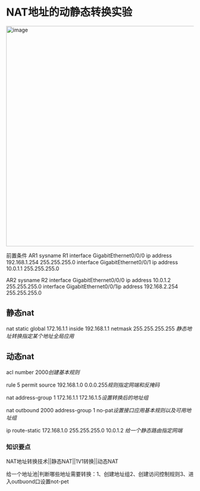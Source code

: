 # NAT地址的动静态转换实验
<img width="1239" height="591" alt="image" src="https://github.com/user-attachments/assets/481fc0e1-aaaa-45a8-9506-84b70465f5e0" />

前置条件 AR1 sysname R1
interface GigabitEthernet0/0/0 ip address 192.168.1.254 255.255.255.0
interface GigabitEthernet0/0/1 ip address 10.0.1.1 255.255.255.0

AR2 sysname R2
interface GigabitEthernet0/0/0 ip address 10.0.1.2 255.255.255.0
interface GigabitEthernet0/0/1ip address 192.168.2.254 255.255.255.0

## 静态nat 
nat static global 172.16.1.1 inside 192.168.1.1 netmask 255.255.255.255 
*静态地址转换指定某个地址全局应用*

## 动态nat

acl number 2000*创建基本规则*

rule 5 permit source 192.168.1.0 0.0.0.255*规则指定网端和反掩码*

nat address-group 1 172.16.1.1 172.16.1.5*设置转换后的地址组*

nat outbound 2000 address-group 1 no-pat*设置接口应用基本规则以及可用地址组*

ip route-static 172.168.1.0 255.255.255.0 10.0.1.2
*给一个静态路由指定网端*

### 知识要点

NAT地址转换技术||静态NAT||1V1转换||动态NAT

给一个地址池|判断哪些地址需要转换：1、创建地址组2、创建访问控制规则3、进入outbuond口设置not-pet
